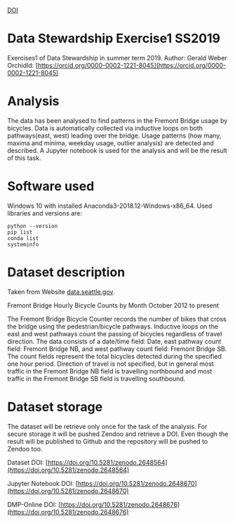 [DOI](https://doi.org/10.5281/zenodo.2648670)

# Data Stewardship Exercise1 SS2019
Exercises1 of Data Stewardship in summer term 2019.
Author: Gerald Weber
OrchidId: [https://orcid.org/0000-0002-1221-8045](https://orcid.org/0000-0002-1221-8045)

# Analysis
The data has been analysed to find patterns in the Fremont Bridge usage by bicycles. Data is automatically collected via inductive loops on both pathways(east, west) leading over the bridge. Usage patterns (how many, maxima and minima, weekday usage, outlier analysis) are detected and described.
A Jupyter notebook is used for the analysis and will be the result of this task.

# Software used
Windows 10 with installed Anaconda3-2018.12-Windows-x86_64.
Used libraries and versions are:
``` 
python --version
pip list
conda list
systeminfo
```

# Dataset description
Taken from Website [data.seattle.gov](https://data.seattle.gov/Transportation/Fremont-Bridge-Hourly-Bicycle-Counts-by-Month-Octo/65db-xm6k).

Fremont Bridge Hourly Bicycle Counts by Month October 2012 to present

The Fremont Bridge Bicycle Counter records the number of bikes that cross the bridge using the pedestrian/bicycle pathways. Inductive loops on the east and west pathways count the passing of bicycles regardless of travel direction. The data consists of a date/time field: Date, east pathway count field: Fremont Bridge NB, and west pathway count field: Fremont Bridge SB. The count fields represent the total bicycles detected during the specified one hour period. Direction of travel is not specified, but in general most traffic in the Fremont Bridge NB field is travelling northbound and most traffic in the Fremont Bridge SB field is travelling southbound.

# Dataset storage
The dataset will be retrieve only once for the task of the analysis. For secure storage it will be pushed Zendoo and retrieve a DOI. Even though the result will be published to Github and the repository will be pushed to Zendoo too.

Dataset DOI: [https://doi.org/10.5281/zenodo.2648564](https://doi.org/10.5281/zenodo.2648564)

Jupyter Notebook DOI: [https://doi.org/10.5281/zenodo.2648670](https://doi.org/10.5281/zenodo.2648670)

DMP-Online DOI: [https://doi.org/10.5281/zenodo.2648676](https://doi.org/10.5281/zenodo.2648676)
